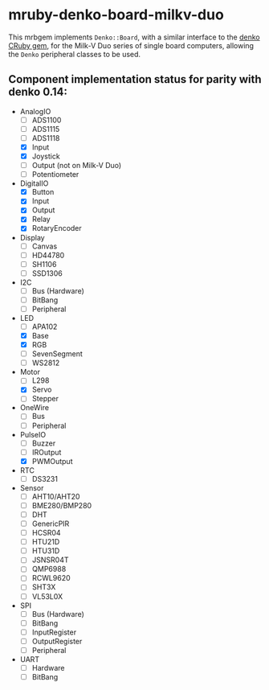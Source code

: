 # mruby-denko-board-milkv-duo

This mrbgem implements `Denko::Board`, with a similar interface to the [denko CRuby gem](https://github.com/denko-rb/denko), for the Milk-V Duo series of single board computers, allowing the `Denko` peripheral classes to be used.

## Component implementation status for parity with denko 0.14:

- AnalogIO
  - [ ] ADS1100
  - [ ] ADS1115
  - [ ] ADS1118
  - [x] Input
  - [x] Joystick
  - [ ] Output (not on Milk-V Duo)
  - [ ] Potentiometer

- DigitalIO
  - [x] Button
  - [x] Input
  - [x] Output
  - [x] Relay
  - [x] RotaryEncoder
  
- Display
  - [ ] Canvas
  - [ ] HD44780
  - [ ] SH1106
  - [ ] SSD1306

- I2C
  - [ ] Bus (Hardware)
  - [ ] BitBang
  - [ ] Peripheral
  
- LED
  - [ ] APA102
  - [x] Base
  - [x] RGB
  - [ ] SevenSegment
  - [ ] WS2812  

- Motor
  - [ ] L298
  - [x] Servo
  - [ ] Stepper

- OneWire
  - [ ] Bus
  - [ ] Peripheral

- PulseIO
  - [ ] Buzzer
  - [ ] IROutput
  - [x] PWMOutput
  
- RTC
  - [ ] DS3231

- Sensor
  - [ ] AHT10/AHT20
  - [ ] BME280/BMP280
  - [ ] DHT
  - [ ] GenericPIR
  - [ ] HCSR04
  - [ ] HTU21D
  - [ ] HTU31D
  - [ ] JSNSR04T
  - [ ] QMP6988
  - [ ] RCWL9620
  - [ ] SHT3X
  - [ ] VL53L0X

- SPI
  - [ ] Bus (Hardware)
  - [ ] BitBang
  - [ ] InputRegister
  - [ ] OutputRegister
  - [ ] Peripheral
  
- UART
  - [ ] Hardware
  - [ ] BitBang
